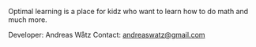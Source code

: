Optimal learning is a place for kidz who want to learn how to do math and much more.

Developer: Andreas Wåtz
Contact: andreaswatz@gmail.com
